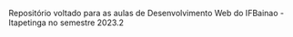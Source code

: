 Repositório voltado para as aulas de Desenvolvimento Web do IFBainao - Itapetinga no semestre 2023.2